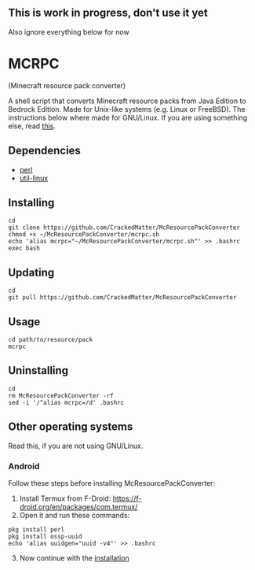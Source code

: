 ## This is work in progress, don't use it yet
Also ignore everything below for now

# MCRPC

(Minecraft resource pack converter)

A shell script that converts Minecraft resource packs from Java Edition to Bedrock Edition.
Made for Unix-like systems (e.g. Linux or FreeBSD).
The instructions below where made for GNU/Linux.
If you are using something else, read [this](README.md#other-operating-systems).

## Dependencies

- [perl](https://github.com/Perl/perl5)
- [util-linux](https://github.com/karelzak/util-linux)

## Installing
```
cd
git clone https://github.com/CrackedMatter/McResourcePackConverter
chmod +x ~/McResourcePackConverter/mcrpc.sh
echo 'alias mcrpc="~/McResourcePackConverter/mcrpc.sh"' >> .bashrc
exec bash
```

## Updating
```
cd
git pull https://github.com/CrackedMatter/McResourcePackConverter
```

## Usage
```
cd path/to/resource/pack
mcrpc
```

## Uninstalling
```
cd
rm McResourcePackConverter -rf
sed -i '/^alias mcrpc=/d' .bashrc
```

## Other operating systems

Read this, if you are not using GNU/Linux.

### Android

Follow these steps before installing McResourcePackConverter:

1. Install Termux from F-Droid: https://f-droid.org/en/packages/com.termux/
2. Open it and run these commands:
```
pkg install perl
pkg install ossp-uuid
echo 'alias uuidgen="uuid -v4"' >> .bashrc
```
3. Now continue with the [installation](README.md#installing)
